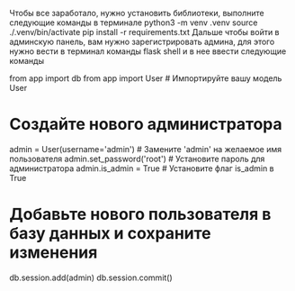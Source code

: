 Чтобы все заработало, нужно установить библиотеки, выполните следующие команды в терминале
python3 -m venv .venv
source ./.venv/bin/activate
pip install -r requirements.txt
Дальше чтобы войти в админскую панель, вам нужно зарегистрировать админа, для этого нужно вести в терминал команды
flask shell
и в нее ввести следующие команды

from app import db
from app import User  # Импортируйте вашу модель User
# Создайте нового администратора
admin = User(username='admin')  # Замените 'admin' на желаемое имя пользователя
admin.set_password('root')  # Установите пароль для администратора
admin.is_admin = True  # Установите флаг is_admin в True

# Добавьте нового пользователя в базу данных и сохраните изменения
db.session.add(admin)
db.session.commit()
